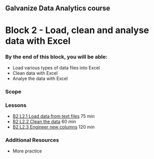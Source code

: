 ## Galvanize Data Analytics course
# Block 2 - Load, clean and analyse data with Excel

### By the end of this block, you will be able:

* Load various types of data files into Excel
* Clean data with Excel
* Analye the data with Excel 

### Scope 


### Lessons

* [B2 L2.1 Load data from text files](B2_L2.1-Load_data_from_text_files.md)       75 min<br>
* [B2 L2.2 Clean the data](B2_L2.2-Clean_the_data.md)       60 min <br>
* [B2 L2.3 Engineer new columns](B2_L2.3-Engineer_new_columns.md)        120 min<br>

### Additional Resources

* More practice

